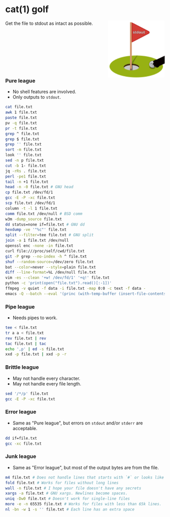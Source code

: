 
# cat(1) golf
<img style="float: right" width="180" src="catgolf.svg">
Get the file to stdout as intact as possible.
<div style="clear: both">

### Pure league

- No shell features are involved.
- Only outputs to `stdout`.


```sh
cat file.txt
awk 1 file.txt
paste file.txt
pv -q file.txt
pr -t file.txt
grep ^ file.txt
grep $ file.txt
grep '' file.txt
sort -m file.txt
look '' file.txt
sed -n p file.txt
cut -b 1- file.txt
jq -rRs . file.txt
perl -pe1 file.txt
tail -n +1 file.txt
head -n -0 file.txt # GNU head
cp file.txt /dev/fd/1
gcc -E -P -xc file.txt
scp file.txt /dev/fd/1
column -t -l 1 file.txt
comm file.txt /dev/null # BSD comm
w3m -dump_source file.txt
dd status=none if=file.txt # GNU dd
hexdump -ve '"%c"' file.txt
split --filter=tee file.txt # GNU split
join -a 1 file.txt /dev/null
openssl enc -none -in file.txt
curl file:///proc/self/cwd/file.txt
git -P grep --no-index -h ^ file.txt
shuf --random-source=/dev/zero file.txt
bat --color=never --style=plain file.txt
diff --line-format=%L /dev/null file.txt
vim -es --clean '+w! /dev/fd/1' '+q!' file.txt
python -c 'print(open("file.txt").read()[:-1])'
ffmpeg -v quiet -f data -i file.txt -map 0:0 -c text -f data -
emacs -Q --batch --eval '(princ (with-temp-buffer (insert-file-contents "file.txt") (buffer-string)))'
```

### Pipe league

- Needs pipes to work.

```sh
tee < file.txt
tr a a < file.txt
rev file.txt | rev
tac file.txt | tac
echo ',p' | ed -s file.txt
xxd -p file.txt | xxd -p -r
```

### Brittle league

- May not handle every character.
- May not handle every file length.

```sh
sed '/*/p' file.txt
gcc -E -P -xc file.txt
```

### Error league

- Same as "Pure league", but errors on `stdout` and/or `stderr` are acceptable.

```sh
dd if=file.txt
gcc -xc file.txt
```

### Junk league

- Same as "Error league", but most of the output bytes are from the file.

```sh
m4 file.txt # Does not handle lines that starts with `#` or looks like definitions.
fold file.txt # Works for files without long lines
wall -n file.txt # I hope your file doesn't have any secrets
xargs -a file.txt # GNU xargs. Newlines become spaces.
uniq -Dw0 file.txt # Doesn't work for single-line files
more -e -n 65535 file.txt # Works for files with less than 65k lines.
nl -bn -w 1 -s '' file.txt # Each line has an extra space
```
